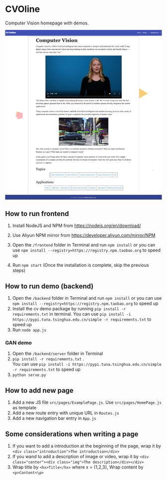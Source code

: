 # CVOline

Computer Vision homepage with demos.

![](homepage.jpg)

## How to run frontend
1. Install NodeJS and NPM from https://nodejs.org/en/download/
2. Use Aliyun NPM mirror from https://developer.aliyun.com/mirror/NPM
3. Open the `/frontend` folder in Terminal and run `npm install` or you can use `npm install --registry=https://registry.npm.taobao.org` to speed up

4. Run `npm start` (Once the installation is complete, skip the previous steps)

## How to run demo (backend)
1. Open the `/backend` folder in Terminal and run `npm install` or you can use `npm install --registry=https://registry.npm.taobao.org` to speed up
2. Install the cv demo package by running `pip install -r requirements.txt` in terminal. You can use `pip install -i https://pypi.tuna.tsinghua.edu.cn/simple -r requirements.txt` to speed up
3. Run `node app.js`

### GAN demo

1. Open the `/backend/server` folder in Terminal
2. `pip install -r requirements.txt` .     
	You can use `pip install -i https://pypi.tuna.tsinghua.edu.cn/simple -r requirements.txt` to speed up
3. `python serve.py`

## How to add new page
1. Add a new JS file `src/pages/ExamplePage.js`. Use `src/pages/HomePage.js` as template
2. Add a new route entry with unique URL in `Routes.js`
3. Add a new navigation bar entry in `App.js`

## Some considerations when writing a page
1. If you want to add a introduction at the beginning of the page, wrap it by `<div class="introduction">The introduction</div>`
2. If you wand to add a description of image or video, wrap it by `<div class="center"><div class="img">The description</div></div>`
3. Wrap title by `<hx>Title</hx>` where x = {1,2,3}, Wrap content by `<p>Content<\p>`
